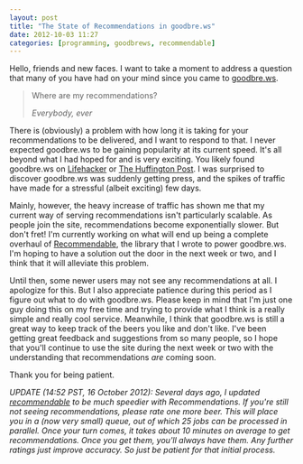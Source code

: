 ```yaml
---
layout: post
title: "The State of Recommendations in goodbre.ws"
date: 2012-10-03 11:27
categories: [programming, goodbrews, recommendable]
---
```


Hello, friends and new faces. I want to take a moment to address a question
that many of you have had on your mind since you came to
[goodbre.ws][goodbre.ws].

> Where are my recommendations?
>
> _Everybody, ever_

There is (obviously) a problem with how long it is taking for your recommendations to be delivered, and I want to respond to that. I never expected goodbre.ws to be gaining popularity at its current speed. It's all beyond what I had hoped for and is very exciting. You likely found goodbre.ws on [Lifehacker][lifehacker] or [The Huffington Post][huffington]. I was surprised to discover goodbre.ws was suddenly getting press, and the spikes of traffic have made for a stressful (albeit exciting) few days.

Mainly, however, the heavy increase of traffic has shown me that my current way of serving recommendations isn't particularly scalable. As people join the site, recommendations become exponentially slower. But don't fret! I'm currently working on what will end up being a complete overhaul of [Recommendable][recommendable], the library that I wrote to power goodbre.ws. I'm hoping to have a solution out the door in the next week or two, and I think that it will alleviate this problem.

Until then, some newer users may not see any recommendations at all. I apologize for this. But I also appreciate patience during this period as I figure out what to do with goodbre.ws. Please keep in mind that I'm just one guy doing this on my free time and trying to provide what I think is a really simple and really cool service. Meanwhile, I think that goodbre.ws is still a great way to keep track of the beers you like and don't like. I've been getting great feedback and suggestions from so many people, so I hope that you'll continue to use the site during the next week or two with the understanding that recommendations _are_ coming soon.

Thank you for being patient.

_UPDATE (14:52 PST, 16 October 2012): Several days ago, I updated [recommendable][recommendable] to be much speedier with Recommendations. If you're still not seeing recommendations, please rate one more beer. This will place you in a (now very small) queue, out of which 25 jobs can be processed in parallel. Once your turn comes, it takes about 10 minutes on average to get recommendations. Once you get them, you'll always have them. Any further ratings just improve accuracy. So just be patient for that initial process._

[goodbre.ws]: https://goodbre.ws/
[lifehacker]: http://lifehacker.com/5947790/goodbrews-tracks-the-beer-you-like-suggests-brews-youd-love
[huffington]: http://www.huffingtonpost.com/2012/10/01/goodbrews-beer-recommendations-exploration-website_n_1930567.html?utm_hp_ref=technology
[recommendable]: https://github.com/davidcelis/recommendable
